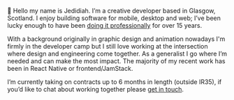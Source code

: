 👋 Hello my name is Jedidiah. I’m a creative developer based in Glasgow, Scotland. I enjoy building software for mobile, desktop and web; I’ve been lucky enough to have been [doing it professionally](https://jedidiah.dev/#work) for over 15 years. 

With a background originally in graphic design and animation nowadays I'm firmly in the developer camp but I still love working at the intersection where design and engineering come together. As a generalist I go where I’m needed and can make the most impact. The majority of my recent work has been in React Native or frontend/JamStack.

I’m currently taking on contracts up to 6 months in length (outside IR35), if you’d like to chat about working together please [get in touch](mailto:jedidiah@ursaluna.studio).

<!--
**Jedidiah/jedidiah** is a ✨ _special_ ✨ repository because its `README.md` (this file) appears on your GitHub profile.

Here are some ideas to get you started:

- 🔭 I’m currently working on ...
- 🌱 I’m currently learning ...
- 👯 I’m looking to collaborate on ...
- 🤔 I’m looking for help with ...
- 💬 Ask me about ...
- 📫 How to reach me: ...
- 😄 Pronouns: ...
- ⚡ Fun fact: ...
-->
